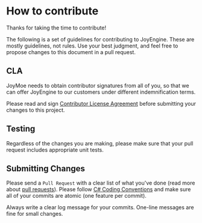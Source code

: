 # How to contribute

Thanks for taking the time to contribute!

The following is a set of guidelines for contributing to JoyEngine. These are mostly guidelines, not rules. Use your best judgment, and feel free to propose changes to this document in a pull request.

## CLA

JoyMoe needs to obtain contributor signatures from all of you, so that we can offer JoyEngine to our customers under different indemnification terms.

Please read and sign [Contributor License Agreement](https://cla-assistant.io/JoyMoe/JoyEngine) before submitting your changes to this project.

## Testing

Regardless of the changes you are making, please make sure that your pull request includes appropriate unit tests.

## Submitting Changes

Please send a `Pull Request` with a clear list of what you've done (read more about [pull requests](http://help.github.com/pull-requests/)). Please follow [C# Coding Conventions](https://docs.microsoft.com/en-us/dotnet/csharp/programming-guide/inside-a-program/coding-conventions) and make sure all of your commits are atomic (one feature per commit).

Always write a clear log message for your commits. One-line messages are fine for small changes.
